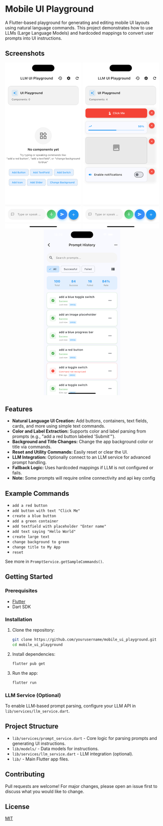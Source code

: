 # Mobile UI Playground

A Flutter-based playground for generating and editing mobile UI layouts using natural language commands. This project demonstrates how to use LLMs (Large Language Models) and hardcoded mappings to convert user prompts into UI instructions.

## Screenshots

<p align="center">
  <img src="screenshots/screenshot1.png" alt="Main UI" width="250"/>
  <img src="screenshots/screenshot2.png" alt="Add Prompts Example" width="250"/>
  <img src="screenshots/screenshot3.png" alt="User Prompts History" width="250"/>
</p>

## Features

- **Natural Language UI Creation:** Add buttons, containers, text fields, cards, and more using simple text commands.
- **Color and Label Extraction:** Supports color and label parsing from prompts (e.g., "add a red button labeled 'Submit'").
- **Background and Title Changes:** Change the app background color or title via commands.
- **Reset and Utility Commands:** Easily reset or clear the UI.
- **LLM Integration:** Optionally connect to an LLM service for advanced prompt handling.
- **Fallback Logic:** Uses hardcoded mappings if LLM is not configured or fails.
- **Note:** Some prompts will require online connectivity and api key config

## Example Commands

- `add a red button`
- `add button with text "Click Me"`
- `create a blue button`
- `add a green container`
- `add textfield with placeholder "Enter name"`
- `add text saying "Hello World"`
- `create large text`
- `change background to green`
- `change title to My App`
- `reset`

See more in `PromptService.getSampleCommands()`.

## Getting Started

### Prerequisites

- [Flutter](https://flutter.dev/docs/get-started/install)
- Dart SDK

### Installation

1. Clone the repository:
   ```sh
   git clone https://github.com/yourusername/mobile_ui_playground.git
   cd mobile_ui_playground
   ```

2. Install dependencies:
   ```sh
   flutter pub get
   ```

3. Run the app:
   ```sh
   flutter run
   ```

### LLM Service (Optional)

To enable LLM-based prompt parsing, configure your LLM API in `lib/services/llm_service.dart`.

## Project Structure

- `lib/services/prompt_service.dart` - Core logic for parsing prompts and generating UI instructions.
- `lib/models/` - Data models for instructions.
- `lib/services/llm_service.dart` - LLM integration (optional).
- `lib/` - Main Flutter app files.

## Contributing

Pull requests are welcome! For major changes, please open an issue first to discuss what you would like to change.

## License

[MIT](LICENSE)